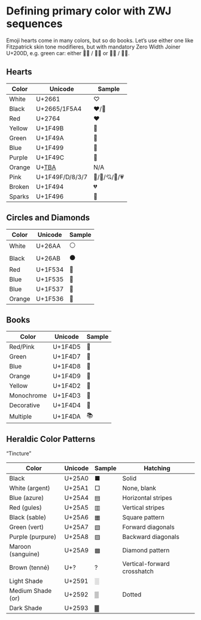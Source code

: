 Defining primary color with ZWJ sequences
=========================================

Emoji hearts come in many colors, but so do books. 
Let’s use either one like Fitzpatrick skin tone modifieres, 
but with mandatory Zero Width Joiner U+200D, 
e.g. green car: 
either &#x1F697;&zwj;&#x1F49A; / &#x1F698;&zwj;&#x1F49A;
or  &#x1F697;&zwj;&#x1F4D7; / &#x1F698;&zwj;&#x1F4D7;.

Hearts
------

Color  | Unicode | Sample
-------|---------|----------
White  | U+2661  | &#x2661;&#xFE0F;
Black  | U+2665/1F5A4 | &#x2665;&#xFE0F;/&#x1F5A4;
Red    | U+2764  | &#x2764;&#xFE0F;
Yellow | U+1F49B | &#x1F49B;
Green  | U+1F49A | &#x1F49A;
Blue   | U+1F499 | &#x1F499;
Purple | U+1F49C | &#x1F49C;
Orange | U+[TBA](http://www.unicode.org/L2/L2016/16124-orange-heart-emoji.pdf) | N/A
Pink   | U+1F49F/D/8/3/7  | &#x1F49F;/&#x1F49D;/&#x1F498;/&#x1F493;/&#x1F497;
Broken | U+1F494 | &#x1F494;
Sparks | U+1F496 | &#x1F496;

Circles and Diamonds
--------------------

Color  | Unicode | Sample
-------|---------|----------
White  | U+26AA  | &#x26AA;&#xFE0F;
Black  | U+26AB  | &#x26AB;&#xFE0F;
Red    | U+1F534 | &#x1F534;
Blue   | U+1F535 | &#x1F535;
Blue   | U+1F537 | &#x1F537;
Orange | U+1F536 | &#x1F536;


Books
-----

Color      | Unicode | Sample
-----------|---------|----------
Red/Pink   | U+1F4D5 | &#x1F4D5;
Green      | U+1F4D7 | &#x1F4D7;
Blue       | U+1F4D8 | &#x1F4D8;
Orange     | U+1F4D9 | &#x1F4D9;
Yellow     | U+1F4D2 | &#x1F4D2;
Monochrome | U+1F4D3 | &#x1F4D3;
Decorative | U+1F4D4 | &#x1F4D4;
Multiple   | U+1F4DA | &#x1F4DA;

Heraldic Color Patterns
-----------------------
“Tincture”

Color            | Unicode | Sample   | Hatching
-----------------|---------|----------|----------
Black            | U+25A0  | &#x25A0; | Solid
White (argent)   | U+25A1  | &#x25A1; | None, blank
Blue (azure)     | U+25A4  | &#x25A4; | Horizontal stripes
Red (gules)      | U+25A5  | &#x25A5; | Vertical stripes
Black (sable)    | U+25A6  | &#x25A6; | Square pattern
Green (vert)     | U+25A7  | &#x25A7; | Forward diagonals
Purple (purpure) | U+25A8  | &#x25A8; | Backward diagonals
Maroon (sanguine)| U+25A9  | &#x25A9; | Diamond pattern
Brown (tenné)    | U+?     | ?        | Vertical-forward crosshatch
Light Shade      | U+2591  | &#x2591; | 
Medium Shade (or)| U+2592  | &#x2592; | Dotted
Dark Shade       | U+2593  | &#x2593; | 
